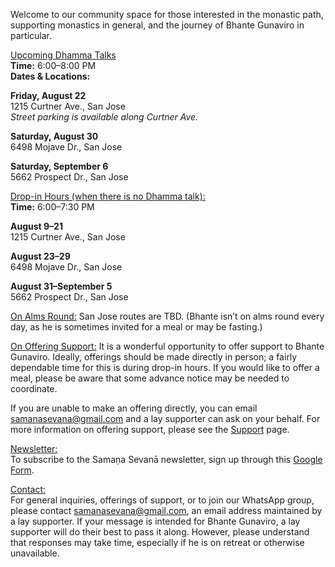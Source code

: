 Welcome to our community space for those interested in the monastic path, supporting monastics in general, and the journey of Bhante Gunaviro in particular.

<u>Upcoming Dhamma Talks</u>  
**Time:** 6:00–8:00 PM  
**Dates & Locations:**

**Friday, August 22**  
1215 Curtner Ave., San Jose  
_Street parking is available along Curtner Ave._

**Saturday, August 30**  
6498 Mojave Dr., San Jose

**Saturday, September 6**  
5662 Prospect Dr., San Jose

<!--**Sunday, September 14**  
197 N Sunnyvale Ave., Sunnyvale-->

<u>Drop-in Hours (when there is no Dhamma talk):</u>  
**Time:** 6:00–7:30 PM  

**August 9–21**  
1215 Curtner Ave., San Jose

**August 23–29**  
6498 Mojave Dr., San Jose

**August 31–September 5**  
5662 Prospect Dr., San Jose

<!--**September 7 onwards** (end TBD)  
197 N Sunnyvale Ave., Sunnyvale-->


<u>On Alms Round:</u>
San Jose routes are TBD.
(Bhante isn’t on alms round every day, as he is sometimes invited for a meal or may be fasting.)

<u>On Offering Support:</u>
It is a wonderful opportunity to offer support to Bhante Gunaviro. Ideally, offerings should be made directly in person; a fairly dependable time for this is during drop-in hours. If you would like to offer a meal, please be aware that some advance notice may be needed to coordinate.

If you are unable to make an offering directly, you can email samanasevana@gmail.com and a lay supporter can ask on your behalf. For more information on offering support, please see the [Support](/support) page.

<u>Newsletter:</u>  
To subscribe to the Samaṇa Sevanā newsletter, sign up through this [Google Form](https://forms.gle/NkBQv5JfWmNcXNnZA).

<u>Contact:</u>  
For general inquiries, offerings of support, or to join our WhatsApp group, please contact [samanasevana@gmail.com](mailto:samanasevana@gmail.com), an email address maintained by a lay supporter. If your message is intended for Bhante Gunaviro, a lay supporter will do their best to pass it along. However, please understand that responses may take time, especially if he is on retreat or otherwise unavailable.
